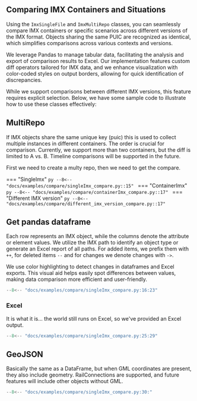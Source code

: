 ## Comparing IMX Containers and Situations

Using the `ImxSingleFile` and `ImxMultiRepo` classes, you can seamlessly compare IMX containers or specific scenarios across different versions of the IMX format. Objects sharing the same PUIC are recognized as identical, which simplifies comparisons across various contexts and versions.

We leverage Pandas to manage tabular data, facilitating the analysis and export of comparison results to Excel. Our implementation features custom diff operators tailored for IMX data, and we enhance visualization with color-coded styles on output borders, allowing for quick identification of discrepancies.

While we support comparisons between different IMX versions, this feature requires explicit selection. Below, we have some sample code to illustrate how to use these classes effectively:

## MultiRepo
If IMX objects share the same unique key (puic) this is used to collect multiple instances in different containers. 
The order is crucial for comparison. Currently, we support more than two containers, but the diff is limited to A vs. B. 
Timeline comparisons will be supported in the future.

First we need to create a multy repo, then we need to get the compare.

=== "SingleImx"
    ```py
    --8<-- "docs/examples/compare/singleImx_compare.py::15"
    ```
=== "ContainerImx"
    ```py
    --8<-- "docs/examples/compare/containerImx_compare.py::17"
    ```
=== "Different IMX version"
    ```py
    --8<-- "docs/examples/compare/different_imx_version_compare.py::17"
    ```

## Get pandas dataframe
Each row represents an IMX object, while the columns denote the attribute or element values. 
We utilize the IMX path to identify an object type or generate an Excel report of all paths. 
For added items, we prefix them with `++`, for deleted items `--` and for changes we denote changes with `->`.

We use color highlighting to detect changes in dataframes and Excel exports. 
This visual aid helps easily spot differences between values, making data comparison more efficient and user-friendly.

```py
--8<-- "docs/examples/compare/singleImx_compare.py:16:23"
```

### Excel
It is what it is... the world still runs on Excel, so we've provided an Excel output.
```py
--8<-- "docs/examples/compare/singleImx_compare.py:25:29"
```


## GeoJSON

Basically the same as a DataFrame, but when GML coordinates are present, they also include geometry. 
RailConnections are supported, and future features will include other objects without GML.

```py
--8<-- "docs/examples/compare/singleImx_compare.py:30:"
```
